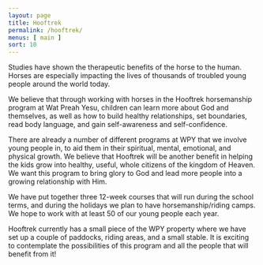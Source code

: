 ```yaml
---
layout: page
title: Hooftrek
permalink: /hooftrek/
menus: [ main ]
sort: 10
---
```


Studies have shown the therapeutic benefits of the horse to the human. Horses
are especially impacting the lives of thousands of troubled young people around
the world today.

We believe that through working with horses in the Hooftrek horsemanship program
at Wat Preah Yesu, children can learn more about God and themselves, as well as
how to build healthy relationships, set boundaries, read body language, and gain
self-awareness and self-confidence.

There are already a number of different programs at WPY that we involve young
people in, to aid them in their spiritual, mental, emotional, and physical
growth. We believe that Hooftrek will be another benefit in helping the kids
grow into healthy, useful, whole citizens of the kingdom of Heaven. We want this
program to bring glory to God and lead more people into a growing relationship
with Him.

We have put together three 12-week courses that will run during the school
terms, and during the holidays we plan to have horsemanship/riding camps. We
hope to work with at least 50 of our young people each year.

Hooftrek currently has a small piece of the WPY property where we have set up a
couple of paddocks, riding areas, and a small stable. It is exciting to
contemplate the possibilities of this program and all the people that will
benefit from it!
